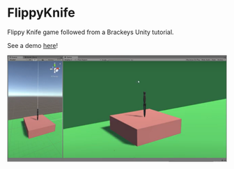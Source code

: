# FlippyKnife
Flippy Knife game followed from a Brackeys Unity tutorial.

See a demo [here](https://www.youtube.com/watch?v=GSuDdkf_yiw)!

![FlippyKnife](image.png)
